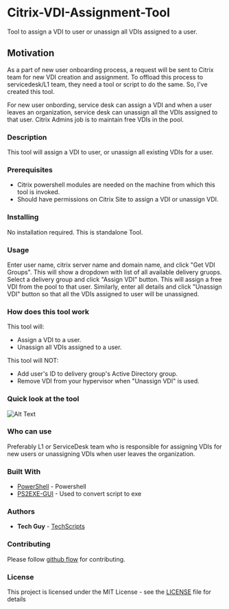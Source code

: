 # Citrix-VDI-Assignment-Tool

Tool to assign a VDI to user or unassign all VDIs assigned to a user.

## Motivation

As a part of new user onboarding process, a request will be sent to Citrix team for new VDI creation and assignment. To offload this process to servicedesk/L1 team, they need a tool or script to do the same. So, I've created this tool. 

For new user onbording, service desk can assign a VDI and when a user leaves an organization, service desk can unassign all the VDIs assigned to that user. Citrix Admins job is to maintain free VDIs in the pool.

### Description

This tool will assign a VDI to user, or unassign all existing VDIs for a user.

### Prerequisites

* Citrix powershell modules are needed on the machine from which this tool is invoked.
* Should have permissions on Citrix Site to assign a VDI or unassign VDI.

### Installing

No installation required. This is standalone Tool. 

### Usage

Enter user name, citrix server name and domain name, and click "Get VDI Groups". This will show a dropdown with list of all available delivery gruops. Select a delivery group and click "Assign VDI" button. This will assign a free VDI from the pool to that user. Similarly, enter all details and click "Unassign VDI" button so that all the VDIs assigned to user will be unassigned.

### How does this tool work

This tool will:

* Assign a VDI to a user.
* Unassign all VDIs assigned to a user.

This tool will NOT:

* Add user's ID to delivery group's Active Directory group.
* Remove VDI from your hypervisor when "Unassign VDI" is used.

### Quick look at the tool

![Alt Text](https://github.com/TechScripts/Citrix-VDI-Assignment-Tool/blob/main/VDI%20Assignment%20Tool.PNG)

### Who can use

Preferably L1 or ServiceDesk team who is responsible for assigning VDIs for new users or unassigning VDIs when user leaves the organization.

### Built With

* [PowerShell](https://en.wikipedia.org/wiki/PowerShell) - Powershell
* [PS2EXE-GUI](https://gallery.technet.microsoft.com/scriptcenter/PS2EXE-GUI-Convert-e7cb69d5) - Used to convert script to exe

### Authors

* **Tech Guy** - [TechScripts](https://github.com/TechScripts)

### Contributing

Please follow [github flow](https://guides.github.com/introduction/flow/index.html) for contributing.

### License

This project is licensed under the MIT License - see the [LICENSE](LICENSE) file for details
